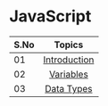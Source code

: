 # JavaScript

| S.No |                Topics                 |
| ---- | :-----------------------------------: |
| 01   |      [Introduction](./README.md)      |
| 02   | [Variables](./02_variables/variables.md) |
| 03   | [Data Types](./03_dataTypes/dataTypes.md) |

